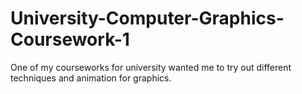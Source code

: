 # University-Computer-Graphics-Coursework-1
One of my courseworks for university wanted me to try out different techniques and animation for graphics.
